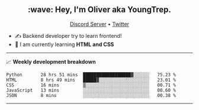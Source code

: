 <h2 align="center">:wave: Hey, I'm Oliver aka YoungTrep.</h2>
<p align="center">
  <a href="https://discord.gg/CfRPnCDEaN">Discord Server</a> •
  <a href="https://twitter.com/trep_young">Twitter</a>
</p>

- ✍️ Backend developer try to learn frontend!
- 📝 I am currently learning **HTML and CSS**

-------

📈 **Weekly development breakdown**
<!--START_SECTION:waka-->
```text
Python       28 hrs 51 mins  ██████████████████▓░░░░░░   75.23 % 
HTML         8 hrs 49 mins   █████▓░░░░░░░░░░░░░░░░░░░   23.01 % 
CSS          16 mins         ▒░░░░░░░░░░░░░░░░░░░░░░░░   00.71 % 
JavaScript   13 mins         ░░░░░░░░░░░░░░░░░░░░░░░░░   00.60 % 
JSON         8 mins          ░░░░░░░░░░░░░░░░░░░░░░░░░   00.38 % 
```
<!--END_SECTION:waka-->

-------
